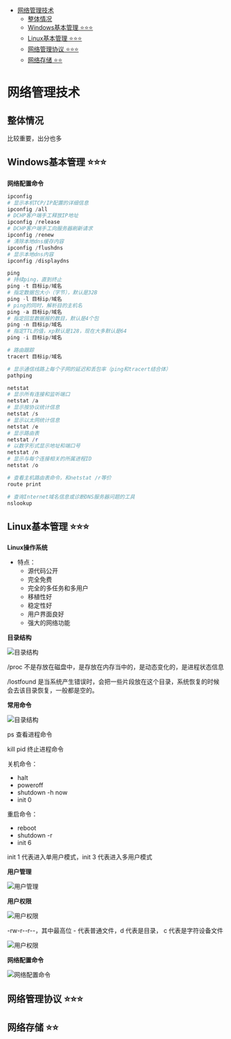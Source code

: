 
- [网络管理技术](#网络管理技术)
  - [整体情况](#整体情况)
  - [Windows基本管理 ⭐⭐⭐](#windows基本管理-)
  - [Linux基本管理 ⭐⭐⭐](#linux基本管理-)
  - [网络管理协议 ⭐⭐⭐](#网络管理协议-)
  - [网络存储 ⭐⭐](#网络存储-)

# 网络管理技术

## 整体情况

比较重要，出分也多

## Windows基本管理 ⭐⭐⭐

**网络配置命令**

```powershell
ipconfig 
# 显示本机TCP/IP配置的详细信息
ipconfig /all
# DCHP客户端手工释放IP地址
ipconfig /release
# DCHP客户端手工向服务器刷新请求
ipconfig /renew
# 清除本地dns缓存内容
ipconfig /flushdns
# 显示本地dns内容
ipconfig /displaydns

ping
# 持续ping，直到终止
ping -t 目标ip/域名
# 指定数据包大小（字节），默认是32B
ping -l 目标ip/域名
# ping的同时，解析目的主机名
ping -a 目标ip/域名
# 指定回显数据报的数目，默认是4个包
ping -n 目标ip/域名
# 指定TTL的值，xp默认是128，现在大多默认是64
ping -i 目标ip/域名

# 路由跟踪
tracert 目标ip/域名

# 显示通信线路上每个子网的延迟和丢包率（ping和tracert结合体）
pathping

netstat
# 显示所有连接和监听端口
netstat /a
# 显示按协议统计信息
netstat /s
# 显示以太网统计信息
netstat /e
# 显示路由表
netstat /r
# 以数字形式显示地址和端口号
netstat /n
# 显示与每个连接相关的所属进程ID
netstat /o

# 查看主机路由表命令，和netstat /r等价
route print

# 查询Internet域名信息或诊断DNS服务器问题的工具
nslookup
```

## Linux基本管理 ⭐⭐⭐

**Linux操作系统**

- 特点：
  - 源代码公开
  - 完全免费
  - 完全的多任务和多用户
  - 移植性好
  - 稳定性好
  - 用户界面良好
  - 强大的网络功能

**目录结构**

![目录结构](notes/img/manage-linux.png)

/proc 不是存放在磁盘中，是存放在内存当中的，是动态变化的，是进程状态信息

/lostfound 是当系统产生错误时，会把一些片段放在这个目录，系统恢复的时候会去该目录恢复，一般都是空的。

**常用命令**

![目录结构](notes/img/manage-linux-1.png)

ps 查看进程命令

kill pid 终止进程命令

关机命令：
- halt
- poweroff
- shutdown -h now
- init 0

重启命令：
- reboot
- shutdown -r
- init 6

init 1 代表进入单用户模式，init 3 代表进入多用户模式

**用户管理**

![用户管理](notes/img/manage-linux-2.png)

**用户权限**

![用户权限](notes/img/manage-linux-3.png)

-rw-r--r--，其中最高位 - 代表普通文件，d 代表是目录， c 代表是字符设备文件

![用户权限](notes/img/manage-linux-4.png)

**网络配置命令**

![网络配置命令](notes/img/manage-linux-5.png)

## 网络管理协议 ⭐⭐⭐

## 网络存储 ⭐⭐